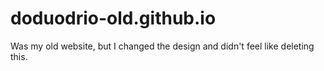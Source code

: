 # doduodrio-old.github.io

Was my old website, but I changed the design and didn't feel like deleting this.
